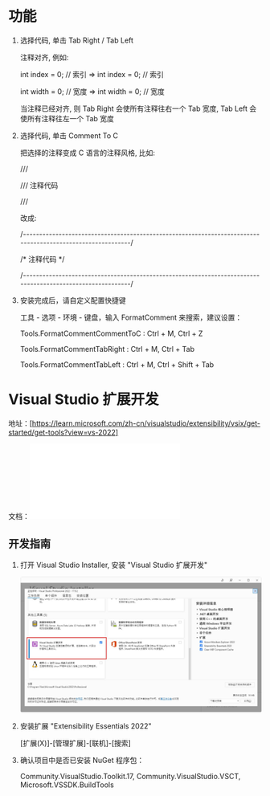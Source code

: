 # 功能

1. 选择代码, 单击 Tab Right / Tab Left

   注释对齐, 例如:

   int index = 0; // 索引        => int index = 0; // 索引

   int width = 0;    // 宽度     => int width = 0; // 宽度

   当注释已经对齐, 则 Tab Right 会使所有注释往右一个 Tab 宽度, Tab Left 会使所有注释往左一个 Tab 宽度


2. 选择代码, 单击 Comment To C

   把选择的注释变成 C 语言的注释风格, 比如:

   /// <summary>

   /// 注释代码

   /// </summary>

   改成:

   /*-----------------------------------------------------------------------------------------------------------*/

   /* 注释代码                                                                                                   */

   /*-----------------------------------------------------------------------------------------------------------*/


3. 安装完成后，请自定义配置快捷键

   工具 - 选项 - 环境 - 键盘，输入 FormatComment 来搜索，建议设置：

   Tools.FormatCommentCommentToC : Ctrl + M, Ctrl + Z

   Tools.FormatCommentTabRight   : Ctrl + M, Ctrl + Tab

   Tools.FormatCommentTabLeft    : Ctrl + M, Ctrl + Shift + Tab


# Visual Studio 扩展开发

  地址：[https://learn.microsoft.com/zh-cn/visualstudio/extensibility/vsix/get-started/get-tools?view=vs-2022]

  文档：![本地文档](doc/visualstudio-extensibility-vsix-vs-2022.pdf)


## 开发指南 ##

1. 打开 Visual Studio Installer, 安装 "Visual Studio 扩展开发"

   ![如图所示](doc/1.jpg)


2. 安装扩展 "Extensibility Essentials 2022"
   
   [扩展(X)]-[管理扩展]-[联机]-[搜索]


3. 确认项目中是否已安装 NuGet 程序包：

   Community.VisualStudio.Toolkit.17, Community.VisualStudio.VSCT, Microsoft.VSSDK.BuildTools